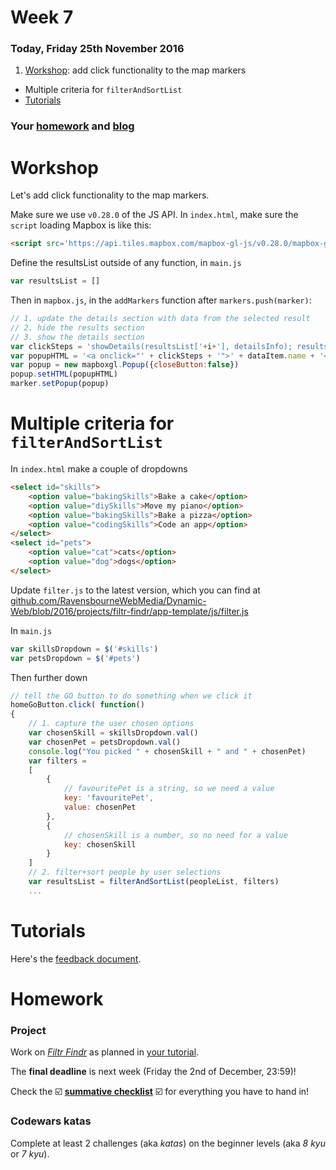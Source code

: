 # Week 7

### Today, Friday 25th November 2016

1. [Workshop](#workshop): add click functionality to the map markers
* Multiple criteria for `filterAndSortList`
* [Tutorials](#tutorials)

### Your [homework](#homework) and [blog](#blog)


# Workshop

Let's add click functionality to the map markers.

Make sure we use `v0.28.0` of the JS API. In `index.html`, make sure the `script` loading Mapbox is like this:
```html
<script src='https://api.tiles.mapbox.com/mapbox-gl-js/v0.28.0/mapbox-gl.js'></script>
```

Define the resultsList outside of any function, in `main.js`

```js
var resultsList = []
```

Then in `mapbox.js`, in the `addMarkers` function after `markers.push(marker)`:

```js
// 1. update the details section with data from the selected result
// 2. hide the results section
// 3. show the details section
var clickSteps = 'showDetails(resultsList['+i+'], detailsInfo); resultsSection.hide(); detailsSection.show(); '
var popupHTML = '<a onclick="' + clickSteps + '">' + dataItem.name + '</a>'
var popup = new mapboxgl.Popup({closeButton:false})
popup.setHTML(popupHTML)
marker.setPopup(popup)
```


# Multiple criteria for `filterAndSortList`

In `index.html` make a couple of dropdowns

```html
<select id="skills">
	<option value="bakingSkills">Bake a cake</option>
    <option value="diySkills">Move my piano</option>
    <option value="bakingSkills">Bake a pizza</option>
    <option value="codingSkills">Code an app</option>
</select>
<select id="pets">
	<option value="cat">cats</option>
    <option value="dog">dogs</option>
</select>
```

Update `filter.js` to the latest version, which you can find at [github.com/RavensbourneWebMedia/Dynamic-Web/blob/2016/projects/filtr-findr/app-template/js/filter.js](https://github.com/RavensbourneWebMedia/Dynamic-Web/blob/2016/projects/filtr-findr/app-template/js/filter.js)

In `main.js`

```js
var skillsDropdown = $('#skills')
var petsDropdown = $('#pets')
```

Then further down

```js
// tell the GO button to do something when we click it
homeGoButton.click( function()
{   
    // 1. capture the user chosen options
    var chosenSkill = skillsDropdown.val()
    var chosenPet = petsDropdown.val()
    console.log("You picked " + chosenSkill + " and " + chosenPet)
    var filters =
    [
        {
            // favouritePet is a string, so we need a value
            key: 'favouritePet',
            value: chosenPet
        },
        {
            // chosenSkill is a number, so no need for a value
            key: chosenSkill
        }
    ]
    // 2. filter+sort people by user selections
    var resultsList = filterAndSortList(peopleList, filters)
	...
```


# Tutorials

Here's the [feedback document](https://docs.google.com/document/d/1EhDq-ly8zI0UmBy83ZzOyYXjSjiu77nBVCTj6yBtZaE/edit#heading=h.2ruq2spchq1t).


# Homework

### Project

Work on [*Filtr Findr*](../../projects/filtr-findr) as planned in [your tutorial](https://docs.google.com/document/d/1EhDq-ly8zI0UmBy83ZzOyYXjSjiu77nBVCTj6yBtZaE/edit#heading=h.2ruq2spchq1t).

The **final deadline** is next week (Friday the 2nd of December, 23:59)!

Check the :ballot_box_with_check: [**summative checklist**](../08/#checklist) :ballot_box_with_check: for everything you have to hand in!

### Codewars katas

Complete at least 2 challenges (aka *katas*) on the beginner levels (aka *8 kyu* or *7 kyu*).
